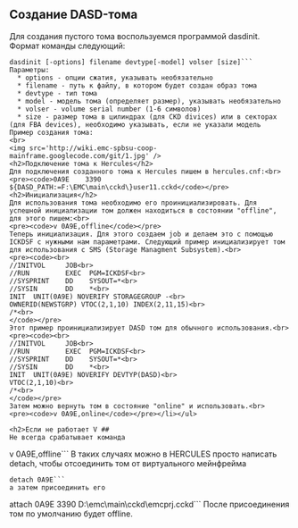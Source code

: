 ## Создание DASD-тома ##
Для создания пустого тома воспользуемся программой dasdinit. Формат команды следующий:
```
dasdinit [-options] filename devtype[-model] volser [size]```
Параметры:
  * options - опции сжатия, указывать необязательно
  * filename - путь к файлу, в котором будет создан образ тома
  * devtype - тип тома
  * model - модель тома (определяет размер), указывать необязательно
  * volser - volume serial number (1-6 символов)
  * size - размер тома в цилиндрах (для CKD divices) или в секторах (для FBA devices), необходимо указывать, если не указали модель
Пример создания тома:
<br>
<img src='http://wiki.emc-spbsu-coop-mainframe.googlecode.com/git/1.jpg' />
<h2>Подключение тома к Hercules</h2>
Для подключения созданного тома к Hercules пишем в hercules.cnf:<br>
<pre><code>0A9E    3390    ${DASD_PATH:=F:\EMC\main\cckd\}user11.cckd</code></pre>
<h2>Инициализация</h2>
Для использования тома необходимо его проинициализировать. Для успешной инициализации том должен находиться в состоянии "offline", для этого пишем:<br>
<pre><code>v 0A9E,offline</code></pre>
Теперь инициализация. Для этого создаем job и делаем это с помощью ICKDSF с нужными нам параметрами. Следующий пример инициализирует том для использования с SMS (Storage Managment Subsystem).<br>
<pre><code><br>
//INITVOL     JOB<br>
//RUN         EXEC  PGM=ICKDSF<br>
//SYSPRINT    DD    SYSOUT=*<br>
//SYSIN       DD    *<br>
INIT  UNIT(0A9E) NOVERIFY STORAGEGROUP -<br>
OWNERID(NEWSTGRP) VTOC(2,1,10) INDEX(2,11,15)<br>
/*<br>
</code></pre>
Этот пример проинициализирует DASD том для обычного использования.<br>
<pre><code><br>
//INITVOL     JOB<br>
//RUN         EXEC  PGM=ICKDSF<br>
//SYSPRINT    DD    SYSOUT=*<br>
//SYSIN       DD    *<br>
INIT  UNIT(0A9E) NOVERIFY DEVTYP(DASD)<br>
VTOC(2,1,10)<br>
/*<br>
</code></pre>
Затем можно вернуть том в состояние "online" и использовать.<br>
<pre><code>v 0A9E,online</code></pre></li></ul>

<h2>Если не работает V ##
Не всегда срабатывает команда
```
v 0A9E,offline```
В таких случаях можно в HERCULES просто написать detach, чтобы отсоединить том от виртуального мейнфрейма
```
detach 0A9E```
а затем присоединить его
```
attach 0A9E 3390 D:\emc\main\cckd\emcprj.cckd```
После присоединения том по умолчанию будет offline.